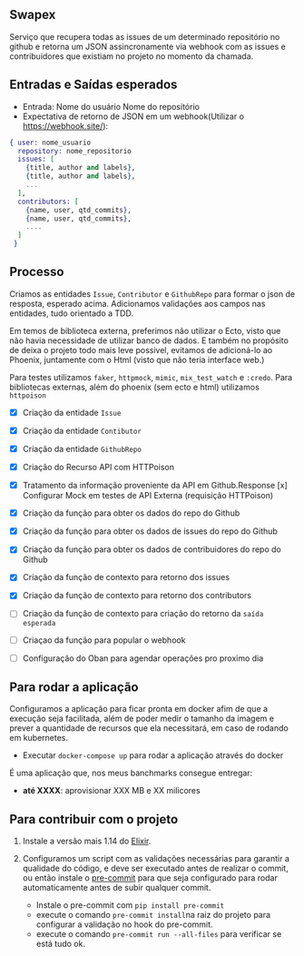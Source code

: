 ## Swapex

Serviço que recupera todas as issues de um determinado repositório no github e retorna um JSON assincronamente via webhook com as issues e contribuidores que existiam no projeto no momento da chamada.

## Entradas e Saídas esperados
- Entrada: Nome do usuário Nome do repositório
- Expectativa de retorno de JSON em um webhook(Utilizar o https://webhook.site/):

```elixir
{ user: nome_usuario
  repository: nome_repositorio
  issues: [
    {title, author and labels},
    {title, author and labels},
    ...
  ],
  contributors: [
    {name, user, qtd_commits},
    {name, user, qtd_commits},
    ....
  ]
 }
```

## Processo

  Criamos as entidades `Issue`, `Contributor` e `GithubRepo` para formar o json de resposta, esperado acima.
  Adicionamos validações aos campos nas entidades, tudo orientado a TDD.

  Em temos de biblioteca externa, preferimos não utilizar o Ecto, visto que não havia necessidade de utilizar banco de dados. E também no propósito de deixa o projeto todo mais leve possivel, evitamos de adicioná-lo ao Phoenix, juntamente com o Html (visto que não teria interface web.)

  Para testes utilizamos `faker`, `httpmock`, `mimic`, `mix_test_watch` e `:credo`.
  Para bibliotecas externas, além do phoenix (sem ecto e html) utilizamos `httpoison`

  - [x] Criação da entidade `Issue`
  - [x] Criação da entidade `Contibutor`
  - [x] Criação da entidade `GithubRepo`
  - [x] Criação do Recurso API com HTTPoison
  - [x] Tratamento da informação proveniente da API em Github.Response
    [x] Configurar Mock em testes de API Externa (requisição HTTPoison)
  - [x] Criação da função para obter os dados do repo do Github
  - [x] Criação da função para obter os dados de issues do repo do Github
  - [x] Criação da função para obter os dados de contribuidores do repo do Github
  - [x] Criação da função de contexto para retorno dos issues
  - [x] Criação da função de contexto para retorno dos contributors
  - [ ] Criação da função de contexto para criação do retorno da `saída esperada`
  - [ ] Criaçao da função para popular o webhook
  - [ ] Configuração do Oban para agendar operações pro proximo dia


## Para rodar a aplicação
  Configuramos a aplicação para ficar pronta em docker afim de que a execução seja facilitada, além de poder medir o tamanho da imagem e prever a quantidade de recursos que ela necessitará, em caso de rodando em kubernetes.

  * Executar `docker-compose up` para rodar a aplicação através do docker

  É uma aplicação que, nos meus banchmarks consegue entregar:
  - **até XXXX**:  aprovisionar XXX MB e XX milicores


## Para contribuir com o projeto

 1. Instale a versão mais 1.14 do [Elixir](https://elixir-lang.org/install.html).

 2. Configuramos um script com as validações necessárias para garantir a qualidade do código, e deve ser executado antes de realizar o commit, ou então instale o [pre-commit](https://pre-commit.com/) para que seja configurado para rodar automaticamente antes de subir qualquer commit.

    - Instale o pre-commit com `pip install pre-commit`
    - execute o comando `pre-commit install`na raiz do projeto para configurar a validação no hook do pre-commit.
    - execute o comando `pre-commit run --all-files` para verificar se está tudo ok.
